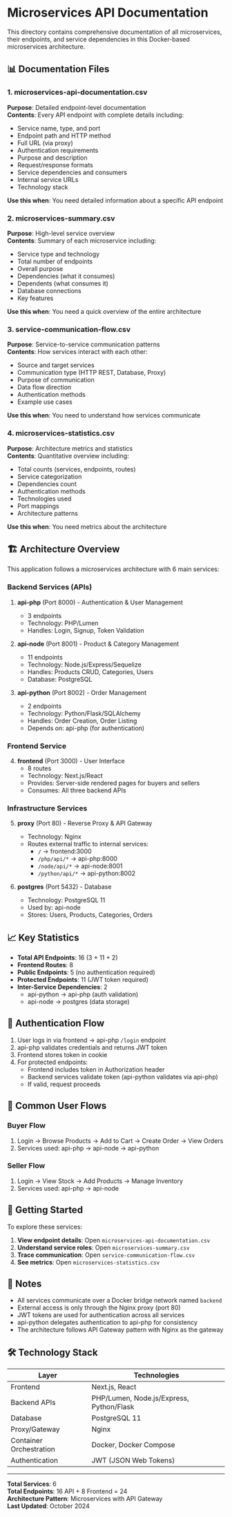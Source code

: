 # Microservices API Documentation

This directory contains comprehensive documentation of all microservices, their endpoints, and service dependencies in this Docker-based microservices architecture.

## 📊 Documentation Files

### 1. **microservices-api-documentation.csv**
**Purpose**: Detailed endpoint-level documentation  
**Contents**: Every API endpoint with complete details including:
- Service name, type, and port
- Endpoint path and HTTP method
- Full URL (via proxy)
- Authentication requirements
- Purpose and description
- Request/response formats
- Service dependencies and consumers
- Internal service URLs
- Technology stack

**Use this when**: You need detailed information about a specific API endpoint

### 2. **microservices-summary.csv**
**Purpose**: High-level service overview  
**Contents**: Summary of each microservice including:
- Service type and technology
- Total number of endpoints
- Overall purpose
- Dependencies (what it consumes)
- Dependents (what consumes it)
- Database connections
- Key features

**Use this when**: You need a quick overview of the entire architecture

### 3. **service-communication-flow.csv**
**Purpose**: Service-to-service communication patterns  
**Contents**: How services interact with each other:
- Source and target services
- Communication type (HTTP REST, Database, Proxy)
- Purpose of communication
- Data flow direction
- Authentication methods
- Example use cases

**Use this when**: You need to understand how services communicate

### 4. **microservices-statistics.csv**
**Purpose**: Architecture metrics and statistics  
**Contents**: Quantitative overview including:
- Total counts (services, endpoints, routes)
- Service categorization
- Dependencies count
- Authentication methods
- Technologies used
- Port mappings
- Architecture patterns

**Use this when**: You need metrics about the architecture

## 🏗️ Architecture Overview

This application follows a microservices architecture with 6 main services:

### Backend Services (APIs)
1. **api-php** (Port 8000) - Authentication & User Management
   - 3 endpoints
   - Technology: PHP/Lumen
   - Handles: Login, Signup, Token Validation

2. **api-node** (Port 8001) - Product & Category Management
   - 11 endpoints
   - Technology: Node.js/Express/Sequelize
   - Handles: Products CRUD, Categories, Users
   - Database: PostgreSQL

3. **api-python** (Port 8002) - Order Management
   - 2 endpoints
   - Technology: Python/Flask/SQLAlchemy
   - Handles: Order Creation, Order Listing
   - Depends on: api-php (for authentication)

### Frontend Service
4. **frontend** (Port 3000) - User Interface
   - 8 routes
   - Technology: Next.js/React
   - Provides: Server-side rendered pages for buyers and sellers
   - Consumes: All three backend APIs

### Infrastructure Services
5. **proxy** (Port 80) - Reverse Proxy & API Gateway
   - Technology: Nginx
   - Routes external traffic to internal services:
     - `/` → frontend:3000
     - `/php/api/*` → api-php:8000
     - `/node/api/*` → api-node:8001
     - `/python/api/*` → api-python:8002

6. **postgres** (Port 5432) - Database
   - Technology: PostgreSQL 11
   - Used by: api-node
   - Stores: Users, Products, Categories, Orders

## 📈 Key Statistics

- **Total API Endpoints**: 16 (3 + 11 + 2)
- **Frontend Routes**: 8
- **Public Endpoints**: 5 (no authentication required)
- **Protected Endpoints**: 11 (JWT token required)
- **Inter-Service Dependencies**: 2
  - api-python → api-php (auth validation)
  - api-node → postgres (data storage)

## 🔐 Authentication Flow

1. User logs in via frontend → api-php `/login` endpoint
2. api-php validates credentials and returns JWT token
3. Frontend stores token in cookie
4. For protected endpoints:
   - Frontend includes token in Authorization header
   - Backend services validate token (api-python validates via api-php)
   - If valid, request proceeds

## 🔄 Common User Flows

### Buyer Flow
1. Login → Browse Products → Add to Cart → Create Order → View Orders
2. Services used: api-php → api-node → api-python

### Seller Flow
1. Login → View Stock → Add Products → Manage Inventory
2. Services used: api-php → api-node

## 🚀 Getting Started

To explore these services:

1. **View endpoint details**: Open `microservices-api-documentation.csv`
2. **Understand service roles**: Open `microservices-summary.csv`
3. **Trace communication**: Open `service-communication-flow.csv`
4. **See metrics**: Open `microservices-statistics.csv`

## 📝 Notes

- All services communicate over a Docker bridge network named `backend`
- External access is only through the Nginx proxy (port 80)
- JWT tokens are used for authentication across all services
- api-python delegates authentication to api-php for consistency
- The architecture follows API Gateway pattern with Nginx as the gateway

## 🛠️ Technology Stack

| Layer | Technologies |
|-------|-------------|
| Frontend | Next.js, React |
| Backend APIs | PHP/Lumen, Node.js/Express, Python/Flask |
| Database | PostgreSQL 11 |
| Proxy/Gateway | Nginx |
| Container Orchestration | Docker, Docker Compose |
| Authentication | JWT (JSON Web Tokens) |

---

**Total Services**: 6  
**Total Endpoints**: 16 API + 8 Frontend = 24  
**Architecture Pattern**: Microservices with API Gateway  
**Last Updated**: October 2024
